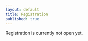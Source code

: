 ```yaml
---
layout: default
title: Registration
published: true
---
```


<!--- Participation is free of charge, but we do ask all attendees to register **by 6 May**. If you are not a member of VERSEN yet, please do consider to also become a member [here](https://www.versen.nl/users/new) after registering for the symposium. You are very welcome to the community at any time. ---> 

<!--- If you have registered and are not able to attend the event, please send an email to one of the following organizers to cancel the registration: Alfons (a.w.laarman \[at\] liacs.leidenuniv \[dot\] nl), Mairieli (mairieli.wessel \[at\] ru \[dot\] nl), or Maliheh (M.Izadi \[at\] tudelft \[dot\] nl). This will help us better schedule the event. Thank you very much for the cooperation! ---> 

<!--- Please register using the form below: ---> 

Registration is currently not open yet.

<!--- <iframe src="https://forms.gle/pNzw5vjD2wUyr7iW8" width="640" height="1252" frameborder="0" marginheight="0" marginwidth="0">Loading…</iframe> ---> 
